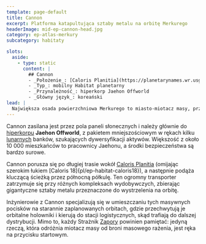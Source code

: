 ```yaml
---
template: page-default
title: Cannon
excerpt: Platforma katapultująca sztaby metalu na orbitę Merkurego
headerImage: mid-ep-cannon-head.jpg
category: ep-atlas-merkury
subcategory: habitaty

slots:
  aside:
    - type: static
      content: |
        ## Cannon
        - _Położenie_: [Caloris Planitia](https://planetarynames.wr.usgs.gov/Feature/979), ([Merkury]{pl/ep-atlas-merkury})
        - _Typ_: mobilny Habitat planetarny
        - _Przynależność_: hiperkorp Jaehon Offworld
        - _Główny język_: koreański
lead: |
  Największa osada powierzchniowa Merkurego to miasto-miotacz masy, przemieszczająca się po nocnej stronie planety i wyrzucająca w przestrzeń kosmiczną sztaby metalu wielkości budynków.
---
```

Cannon zasilana jest przez pola paneli słonecznych i należy głównie do [hiperkorpu](#) **Jaehon Offworld**, z pakietem mniejszościowym w rękach kilku [lunarnych](#) banków, szukających dywersyfikacji aktywów. Większość z około 10 000 mieszkańców to pracownicy Jaehonu, a środki bezpieczeństwa są bardzo surowe.

Cannon porusza się po długiej trasie wokół [Caloris Planitia](https://planetarynames.wr.usgs.gov/Feature/979) (omijając szerokim łukiem [Caloris 18]{pl/ep-habitat-caloris18}), a następnie podąża kluczącą ścieżką przez północną półkulę. Ten ogromny transporter zatrzymuje się przy różnych kompleksach wydobywczych, zbierając gigantyczne sztaby metalu przeznaczone do wystrzelenia na orbitę.

Inżynierowie z Cannon specjalizują się w umieszczaniu tych masywnych pocisków na starannie zaplanowanych orbitach, gdzie przechwytują je orbitalne holowniki i kierują do stacji logistycznych, skąd trafiają do dalszej dystrybucji. Mimo to, każdy Strażnik [Zapory](#) powinien pamiętać: jedyną rzeczą, która odróżnia miotacz masy od broni masowego rażenia, jest ręka na przycisku startowym.
